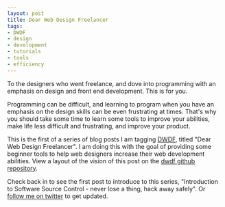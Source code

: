 ```yaml
---
layout: post
title: Dear Web Design Freelancer
tags:
- DWDF
- design
- development
- tutorials
- tools
- efficiency
---
```


To the designers who went freelance, and dove into programming with an emphasis on design and front end development.  This is for you.

Programming can be difficult, and learning to program when you have an emphasis on the design skills can be even frustrating at times.  That's why you should take some time to learn some tools to improve your abilities, make life less difficult and frustrating, and improve your product.

This is the first of a series of blog posts I am tagging [DWDF](/blog/tags/dwdf.html), titled "Dear Web Design Freelancer".  I am doing this with the goal of providing some beginner tools to help web designers increase their web development abilities. View a layout of the vision of this post on the [dwdf github repository](https://github.com/coffeencoke/dear_web_design_freelancer).

Check back in to see the first post to introduce to this series, "Introduction to Software Source Control - never lose a thing, hack away safely".  Or [follow me on twitter](https://twitter.com/coffeencoke) to get updated.